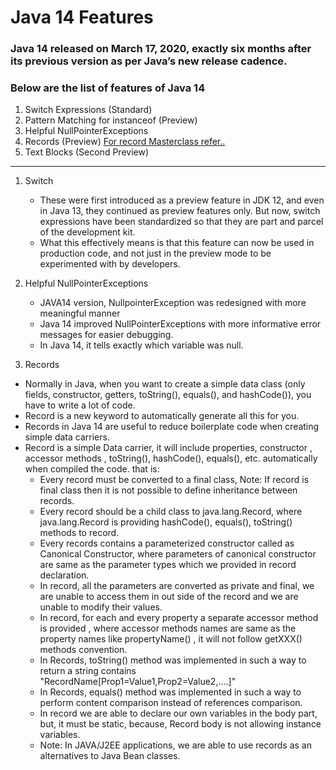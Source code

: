 # Java 14 Features

### Java 14 released on March 17, 2020, exactly six months after its previous version as per Java’s new release cadence.

### Below are the list of features of Java 14

1) Switch Expressions (Standard)
2) Pattern Matching for instanceof (Preview)
3) Helpful NullPointerExceptions
4) Records (Preview) [For record Masterclass refer..](../indepth/record/recordMasterclass.md)
5) Text Blocks (Second Preview)

---

1) Switch
    * These were first introduced as a preview feature in JDK 12, and even in Java 13, they continued as preview
      features only. But now, switch expressions have been standardized so that they are part and parcel of the
      development kit.
    * What this effectively means is that this feature can now be used in production code, and not just in the preview
      mode to be experimented with by developers.

2) Helpful NullPointerExceptions
    * JAVA14 version, NullpointerException was redesigned with more meaningful
      manner
    * Java 14 improved NullPointerExceptions with more informative error messages for easier debugging.
    * In Java 14, it tells exactly which variable was null.
3) Records

* Normally in Java, when you want to create a simple data class (only fields, constructor, getters, toString(),
  equals(), and hashCode()), you have to write a lot of code.
* Record is a new keyword to automatically generate all this for you.
* Records in Java 14 are useful to reduce boilerplate code when creating simple data carriers.
* Record is a simple Data carrier, it will include properties, constructor , accessor methods ,
  toString(), hashCode(), equals(), etc. automatically when compiled the code. that is:
    * Every record must be converted to a final class, Note: If record is final class then it is not possible to define
      inheritance between records.
    * Every record should be a child class to java.lang.Record, where java.lang.Record is
      providing hashCode(), equals(), toString() methods to record.
    * Every records contains a parameterized constructor called as Canonical Constructor,
      where parameters of canonical constructor are same as the parameter types which we
      provided in record declaration.
    * In record, all the parameters are converted as private and final, we are unable to access
      them in out side of the record and we are unable to modify their values.
    * In record, for each and every property a separate accessor method is provided , where
      accessor methods names are same as the property names like propertyName() , it will
      not follow getXXX() methods convention.
    * In Records, toString() method was implemented in such a way to return a string contains
      "RecordName[Prop1=Value1,Prop2=Value2,....]"
    * In Records, equals() method was implemented in such a way to perform content
      comparison instead of references comparison.
    * In record we are able to declare our own variables in the body part, but, it must be static,
      because, Record body is not allowing instance variables.
    * Note: In JAVA/J2EE applications, we are able to use records as an alternatives to Java
      Bean classes.